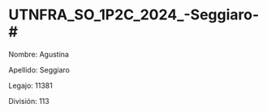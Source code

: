 # UTNFRA_SO_1P2C_2024_-Seggiaro-#
Nombre: Agustina

Apellido: Seggiaro

Legajo: 11381

División: 113 

